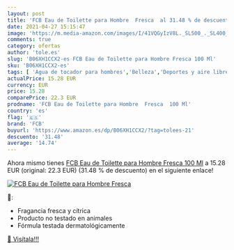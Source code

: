 ```yaml
---
layout: post
title: 'FCB Eau de Toilette para Hombre  Fresca  al 31.48 % de descuento'
date: 2021-04-27 15:15:47
image: 'https://m.media-amazon.com/images/I/41VQGyIzV8L._SL500_._SL400_.jpg'
comments: true
category: ofertas
author: 'tole.es'
slug: 'B06XH1CCX2-es FCB Eau de Toilette para Hombre Fresca 100 Ml'
sku: 'B06XH1CCX2-es'
tags: [ 'Agua de tocador para hombres','Belleza','Deportes y aire libre','Fragancias para hombres','Perfumes y fragancias','Productos para fans','de','eau','fcb','toilette', ]
actualPrice: 15.28 EUR
currency: EUR
price: 15.28
comparePrice: 22.3 EUR
prodname: 'FCB Eau de Toilette para Hombre  Fresca  100 Ml'
country: 'es'
flag: '🇪🇸'
brand: 'FCB'
buyurl: 'https://www.amazon.es/dp/B06XH1CCX2/?tag=tolees-21'
descuento: '31.48'
average: '14.74'
---
```


Ahora mismo tienes [FCB Eau de Toilette para Hombre  Fresca  100 Ml](https://www.amazon.es/dp/B06XH1CCX2/?tag=tolees-21) a 15.28 EUR (original: 22.3 EUR) (31.48 %  de descuento) en el siguiente enlace!

[![FCB Eau de Toilette para Hombre  Fresca ](https://m.media-amazon.com/images/I/41VQGyIzV8L._SL500_._SL400_.jpg)](https://www.amazon.es/dp/B06XH1CCX2/?tag=tolees-21)

🔎:

- Fragancia fresca y cítrica
- Producto no testado en animales
- Fórmula testada dermatológicamente

[🛒 Visítala!!!](https://www.amazon.es/dp/B06XH1CCX2/?tag=tolees-21)
